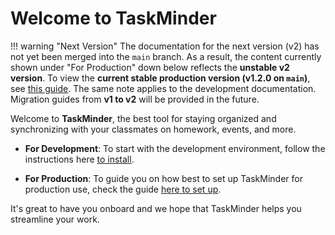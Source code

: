 # Welcome to TaskMinder

!!! warning "Next Version"
    The documentation for the next version (v2) has not yet been merged into the `main` branch. As a result, the content currently shown under "For Production" down below reflects the **unstable v2 version**. To view the **current stable production version (v1.2.0 on `main`)**, see [this guide](./deploy-v1.md).
    The same note applies to the development documentation. Migration guides from **v1 to v2** will be provided in the future.


Welcome to **TaskMinder**, the best tool for staying organized and synchronizing with your classmates on homework, events, and more. 

* **For Development**: To start with the development environment, follow the instructions here [to install](./development.md).

* **For Production**: To guide you on how best to set up TaskMinder for production use, check the guide [here to set up](./deploy-v2.md).

It's great to have you onboard and we hope that TaskMinder helps you streamline your work.
